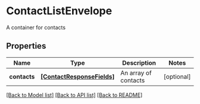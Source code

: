 # ContactListEnvelope

A container for contacts
## Properties
Name | Type | Description | Notes
------------ | ------------- | ------------- | -------------
**contacts** | [**[ContactResponseFields]**](ContactResponseFields.md) | An array of contacts | [optional] 

[[Back to Model list]](../README.md#documentation-for-models) [[Back to API list]](../README.md#documentation-for-api-endpoints) [[Back to README]](../README.md)


